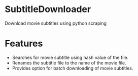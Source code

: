 # SubtitleDownloader
Download movie subtitles using python scraping

# Features
* Searches for movie subtitle using hash value of the file.
* Renames the subtitle file to the name of the movie file.
* Provides option for batch downloading of movie subtitles.
